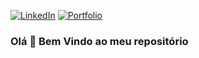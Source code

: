 [![LinkedIn](https://img.shields.io/badge/LinkedIn-Profile-blue.svg)](https://www.linkedin.com/in/bruno-de-sousa-donato/) [![Portfolio](https://img.shields.io/badge/Streamlit-Portfolio-blue.svg)](https://bruno-donato-portfolio-data-science.streamlit.app/)

### Olá 👋 Bem Vindo ao meu repositório

<!--
**Bruno-Donato/Bruno-Donato** is a ✨ _special_ ✨ repository because its `README.md` (this file) appears on your GitHub profile.

Here are some ideas to get you started:

- 🔭 I’m currently working on ...
- 🌱 I’m currently learning ...
- 👯 I’m looking to collaborate on ...
- 🤔 I’m looking for help with ...
- 💬 Ask me about ...
- 📫 How to reach me: ...
- 😄 Pronouns: ...
- ⚡ Fun fact: ...
-->
